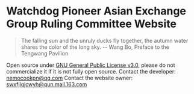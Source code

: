 # Watchdog Pioneer Asian Exchange Group Ruling Committee Website
> The falling sun and the unruly ducks fly together, the autumn water shares the color of the long sky.
> -- Wang Bo, Preface to the Tengwang Pavilion

Open source under [GNU General Public License v3.0](https://github.com/WaitingSpringcn/gitweb/blob/main/LICENSE), please do not commercialize it if it is not fully open source.
Contact the developer: nemocookpn@qq.com
Contact the website owner: swxfjlqjcwyh@qun.mail.163.com
